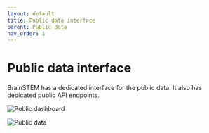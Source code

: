 ```yaml
---
layout: default
title: Public data interface
parent: Public data
nav_order: 1
---
```

# Public data interface

BrainSTEM has a dedicated interface for the public data. It also has dedicated public API endpoints.

![Public dashboard](https://petersenpeter.github.io/brainstem_support/assets/images/public_dashboard.png)

![Public data](https://petersenpeter.github.io/brainstem_support/assets/images/public_data.png)

